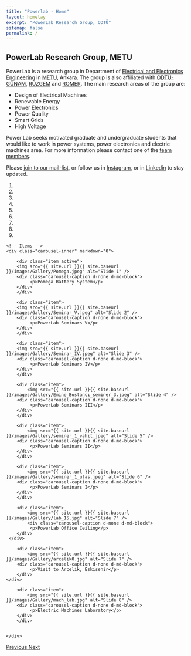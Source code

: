 ```yaml
---
title: "Powerlab - Home"
layout: homelay
excerpt: "PowerLab Research Group, ODTÜ"
sitemap: false
permalink: /
---
```


## PowerLab Research Group, METU

PowerLab is a research group in Department of [Electrical and Electronics Engineering](http://eee.metu.edu.tr/) in [METU](https://www.metu.edu.tr/), Ankara. The group is also affiliated with [ODTÜ-GÜNAM](https://odtugunam.org/), [RÜZGEM](http://ruzgem.metu.edu.tr/) and [ROMER](https://romer.metu.edu.tr/). The main research areas of the group are:

- Design of Electrical Machines
- Renewable Energy
- Power Electronics
- Power Quality
- Smart Grids
- High Voltage

Power Lab seeks  motivated graduate and undergraduate students that would like to work in power systems, power electronics and electric machines area. For more information please contact one of the [team members](/team).

Please [join to our mail-list](https://mailman.metu.edu.tr/mailman/listinfo/ee-powerlab), or follow us in [Instagram](https://www.instagram.com/metupowerlab/), or in [Linkedin](https://www.linkedin.com/company/metu-power-lab/) to stay updated.

<div markdown="0" id="carousel" class="carousel slide" data-ride="carousel" data-interval="5000" data-pause="hover" >
    <!-- Menu -->
    <ol class="carousel-indicators">
        <li data-target="#carousel" data-slide-to="0" class="active"></li>
        <li data-target="#carousel" data-slide-to="1"></li>
        <li data-target="#carousel" data-slide-to="2"></li>
        <li data-target="#carousel" data-slide-to="3"></li>
        <li data-target="#carousel" data-slide-to="4"></li>
        <li data-target="#carousel" data-slide-to="5"></li>
        <li data-target="#carousel" data-slide-to="6"></li>
        <li data-target="#carousel" data-slide-to="7"></li>
        <li data-target="#carousel" data-slide-to="8"></li>    
</ol>


<!-- I added images as png but is the page opens slowly these can be reuploaded as jpg -->
    <!-- Items -->
    <div class="carousel-inner" markdown="0">

        <div class="item active">
        <img src="{{ site.url }}{{ site.baseurl }}/images/Gallery/Pomega.jpeg" alt="Slide 1" />
		<div class="carousel-caption d-none d-md-block">
    		 <p>Pomega Battery System</p>
  		</div>
        </div>

        <div class="item">
        <img src="{{ site.url }}{{ site.baseurl }}/images/Gallery/Seminar_V.jpeg" alt="Slide 2" />
		<div class="carousel-caption d-none d-md-block">
    		 <p>PowerLab Seminars V</p>
  		</div>
        </div>

        <div class="item">
        <img src="{{ site.url }}{{ site.baseurl }}/images/Gallery/Seminar_IV.jpeg" alt="Slide 3" />
		<div class="carousel-caption d-none d-md-block">
    		 <p>PowerLab Seminars IV</p>
  		</div>
        </div>

        <div class="item">
            <img src="{{ site.url }}{{ site.baseurl }}/images/Gallery/Emine_Bostancı_seminer_3.jpeg" alt="Slide 4" />
		<div class="carousel-caption d-none d-md-block">
    		 <p>PowerLab Seminars III</p>
  		</div>
        </div>

        <div class="item">
            <img src="{{ site.url }}{{ site.baseurl }}/images/Gallery/seminer_1_vahit.jpeg" alt="Slide 5" />
		<div class="carousel-caption d-none d-md-block">
    		 <p>PowerLab Seminars II</p>
  		</div>
        </div>

        <div class="item">
            <img src="{{ site.url }}{{ site.baseurl }}/images/Gallery/seminer_1_ulas.jpeg" alt="Slide 6" />
		<div class="carousel-caption d-none d-md-block">
    		 <p>PowerLab Seminars I</p>
  		</div>
        </div>

        <div class="item">
            <img src="{{ site.url }}{{ site.baseurl }}/images/Gallery/lab_15.jpg" alt="Slide 7" />
         	<div class="carousel-caption d-none d-md-block">
    		 <p>PowerLab Office Ceiling</p>
  		</div>
	 </div>

        <div class="item">
            <img src="{{ site.url }}{{ site.baseurl }}/images/Gallery/arcelik0.jpg" alt="Slide 7" />
		<div class="carousel-caption d-none d-md-block">
    		 <p>Visit to Arcelik, Eskisehir</p>
  		</div>
	</div>

        <div class="item">
            <img src="{{ site.url }}{{ site.baseurl }}/images/Gallery/mach_lab.jpg" alt="Slide 8" />
		<div class="carousel-caption d-none d-md-block">
    		 <p>Electric Machines Laboratory</p>
  		</div>
        </div>


    </div>
  <a class="left carousel-control" href="#carousel" role="button" data-slide="prev">
    <span class="glyphicon glyphicon-chevron-left" aria-hidden="true"></span>
    <span class="sr-only">Previous</span>
  </a>
  <a class="right carousel-control" href="#carousel" role="button" data-slide="next">
    <span class="glyphicon glyphicon-chevron-right" aria-hidden="true"></span>
    <span class="sr-only">Next</span>
  </a>
</div>
